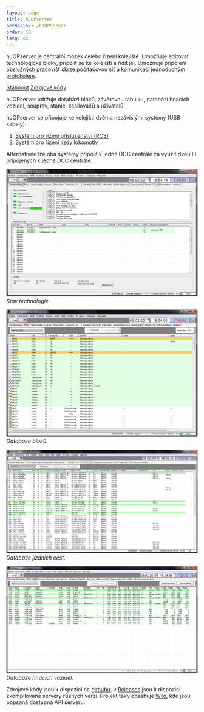 ```yaml
---
layout: page
title: hJOPserver
permalink: /hJOPserver
order: 10
lang: cz
---
```


hJOPserver je centrální mozek celého řízení kolejiště. Umožňuje editovat
technologické bloky, připojit se ke kolejišti a řídit jej. Umožňuje připojení
[obslužných pracovišť](/hJOPpanel) skrze počítačovou síť a komunikaci
jednoduchým
[protokolem](https://github.com/kmzbrnoI/hJOPserver/wiki/panelServer).

<a class="btn" href="https://github.com/kmzbrnoI/hJOPserver/releases">Stáhnout</a>
<a class="btn" href="https://github.com/kmzbrnoI/hJOPserver">Zdrojové kódy</a>

hJOPserver udržuje databázi bloků, závěrovou tabulku, databázi hnacích vozidel,
souprav, stanic, zesilovačů a uživatelů.

hJOPserver se připojuje ke kolejišti dvěma nezávislými systémy (USB kabely):

 1. [Systém pro řízení příslušenství (RCS)](/rcs)
 2. [Systém pro řízení jízdy lokomotiv](/trakce)

Alternativně lze oba systémy připojit k jedné DCC centrále za využít dvou LI
připojených k jedné DCC centrále.

![Screenshot stavu technologie](assets/img/hJOPserver-tech.png)
*Stav technologie.*

![Screenshot seznamu bloků](assets/img/hJOPserver-blk.png)
*Databáze bloků.*

![Screenshot databáze jízdních cest](assets/img/hJOPserver-jc.png)
*Databáze jízdních cest.*

![Screenshot databáze hnacích vozidel](assets/img/hJOPserver-hv.png)
*Databáze hnacích vozidel.*

Zdrojové kódy jsou k dispozici na [githubu](https://github.com/kmzbrnoI/hJOPserver),
v [Releases](https://github.com/kmzbrnoI/hJOPserver/releases) jsou k dispozici
zkompilované servery různých verzí. Projekt taky obsahuje
[Wiki](https://github.com/kmzbrnoI/hJOPserver/wiki), kde jsou popsaná dostupná
API serveru.

